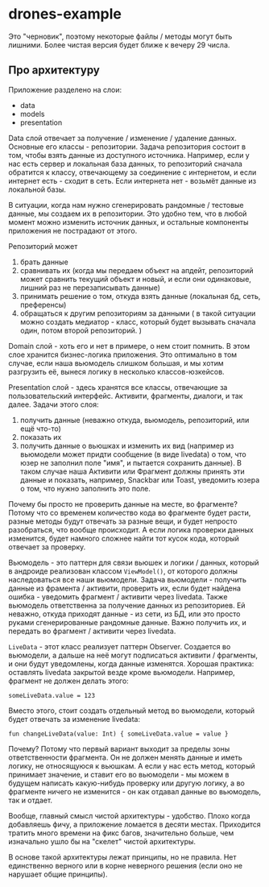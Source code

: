 # drones-example

Это "черновик", поэтому некоторые файлы / методы могут быть лишними. Более чистая версия будет ближе к вечеру 29 числа.

## Про архитектуру
Приложение разделено на слои:
- data
- models
- presentation

Data слой отвечает за получение / изменение / удаление данных. Основные его классы - репозитории.
Задача репозитория состоит в том, чтобы взять данные из доступного источника. Например, если у нас есть сервер и локальная база данных, то репозиторий сначала обратится к классу, отвечающему за соединение с интернетом, и если интернет есть - сходит в сеть. Если интернета нет - возьмёт данные из локальной базы.

В ситуации, когда нам нужно сгенерировать рандомные / тестовые данные, мы создаем их в репозитории. Это удобно тем, что в любой момент можно изменить источник данных, и остальные компоненты приложения не пострадают от этого.

Репозиторий может 
1) брать данные 
2) сравнивать их (когда мы передаем объект на апдейт, репозиторий может сравнить текущий объект и новый, и если они одинаковые, лишний раз не перезаписывать данные)
3) принимать решение о том, откуда взять данные (локальная бд, сеть, преференсы)
4) обращаться к другим репозиториям за данными ( в такой ситуации можно создать медиатор - класс, который будет вызывать сначала один, потом второй репозиторий. )

Domain слой - хоть его и нет в примере, о нем стоит помнить. В этом слое хранится бизнес-логика приложения. Это оптимально в том случае, если наша вьюмодель слишком большая, и мы хотим разгрузить её, вынеся логику в несколько классов-юзкейсов.

Presentation слой - здесь хранятся все классы, отвечающие за пользовательский интерфейс. Активити, фрагменты, диалоги, и так далее. 
Задачи этого слоя:
1) получить данные (неважно откуда, вьюмодель, репозиторий, или ещё что-то)
2) показать их
3) получить данные о вьюшках и изменить их вид (например из вьюмодели может придти сообщение (в виде livedata) о том, что юзер не заполнил поле "имя", и пытается сохранить данные). В таком случае наша Активити или Фрагмент должны принять эти данные и показать, например, Snackbar или Toast, уведомить юзера о том, что нужно заполнить это поле.

Почему бы просто не проверить данные на месте, во фрагменте? Потому что со временем количество кода во фрагменте будет расти, разные методы будут отвечать за разные вещи, и будет непросто разобраться, что вообще происходит. А если логика проверки данных изменится, будет намного сложнее найти тот кусок кода, который отвечает за проверку.

Вьюмодель - это паттерн для связи вьюшек и логики / данных, который в андроиде реализован классом `ViewModel()`, от которого должны наследоваться все наши вьюмодели.
Задача вьюмодели - получить данные из фрамента / активити, проверить их, если будет найдена ошибка - уведомить фрагмент / активити через livedata.
Также вьюмодель ответственна за получение данных из репозиториев. Ей неважно, откуда приходят данные - из сети, из БД, или это просто руками сгенерированные рандомные данные. Важно получить их, и передать во фрагмент / активити через livedata.

`LiveData` - этот класс реализует паттерн Observer. Создается во вьюмодели, а дальше на неё могут подписаться активити / фрагменты, и они будут уведомлены, когда данные изменятся. Хорошая практика: оставлять livedata закрытой везде кроме вьюмодели. 
Например, фрагмент не должен делать этого:

`someLiveData.value = 123`

Вместо этого, стоит создать отдельный метод во вьюмодели, который будет отвечать за изменение livedata:

`fun changeLiveData(value: Int) {
    someLiveData.value = value
}`

Почему? Потому что первый вариант выходит за пределы зоны ответственности фрагмента. Он не должен менять данные и иметь логику, не относящуюся к вьюшкам. А если у нас есть метод, который принимает значение, и ставит его во вьюмодели - мы можем в будущем написать какую-нибудь проверку или другую логику, а во фрагменте ничего не изменится - он как отдавал данные во вьюмодель, так и отдает.

Вообще, главный смысл чистой архитектуры - удобство. Плохо когда добавляешь фичу, а приложение ломается в десяти местах. Приходится тратить много времени на фикс багов, значительно больше, чем изначально ушло бы на "скелет" чистой архитектуры.

В основе такой архитектуры лежат принципы, но не правила. Нет единственно верного или в корне неверного решения (если оно не нарушает общие принципы).
